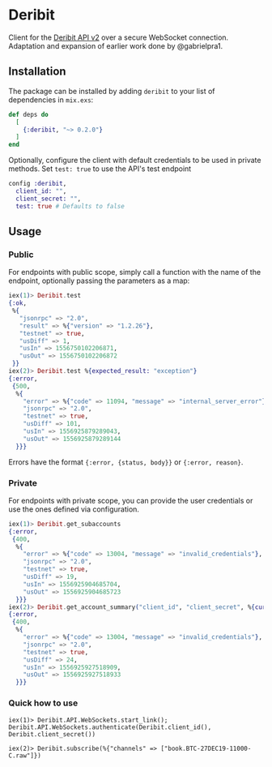 # Deribit

Client for the [Deribit API v2](https://docs.deribit.com/v2/) over a secure WebSocket connection.
Adaptation and expansion of earlier work done by @gabrielpra1.
## Installation

The package can be installed by adding `deribit` to your list of dependencies in `mix.exs`:

```elixir
def deps do
  [
    {:deribit, "~> 0.2.0"}
  ]
end
```

Optionally, configure the client with default credentials to be used in private methods.
Set `test: true` to use the API's test endpoint

```elixir
config :deribit,
  client_id: "",
  client_secret: "",
  test: true # Defaults to false
```

## Usage

### Public

For endpoints with public scope, simply call a function with the name of the endpoint, optionally passing the parameters as a map:

```elixir
iex(1)> Deribit.test
{:ok,
 %{
   "jsonrpc" => "2.0",
   "result" => %{"version" => "1.2.26"},
   "testnet" => true,
   "usDiff" => 1,
   "usIn" => 1556750102206871,
   "usOut" => 1556750102206872
 }}
iex(2)> Deribit.test %{expected_result: "exception"}
{:error,
 {500,
  %{
    "error" => %{"code" => 11094, "message" => "internal_server_error"},
    "jsonrpc" => "2.0",
    "testnet" => true,
    "usDiff" => 101,
    "usIn" => 1556925879289043,
    "usOut" => 1556925879289144
  }}}
```

Errors have the format `{:error, {status, body}}` or `{:error, reason}`.

### Private

For endpoints with private scope, you can provide the user credentials or use the ones defined via configuration.

```elixir
iex(1)> Deribit.get_subaccounts
{:error,
 {400,
  %{
    "error" => %{"code" => 13004, "message" => "invalid_credentials"},
    "jsonrpc" => "2.0",
    "testnet" => true,
    "usDiff" => 19,
    "usIn" => 1556925904685704,
    "usOut" => 1556925904685723
  }}}
iex(2)> Deribit.get_account_summary("client_id", "client_secret", %{currency: "btc"})
{:error,
 {400,
  %{
    "error" => %{"code" => 13004, "message" => "invalid_credentials"},
    "jsonrpc" => "2.0",
    "testnet" => true,
    "usDiff" => 24,
    "usIn" => 1556925927518909,
    "usOut" => 1556925927518933
  }}}
```

### Quick how to use
```
iex(1)> Deribit.API.WebSockets.start_link(); Deribit.API.WebSockets.authenticate(Deribit.client_id(), Deribit.client_secret())
```
```
iex(2)> Deribit.subscribe(%{"channels" => ["book.BTC-27DEC19-11000-C.raw"]})
```
